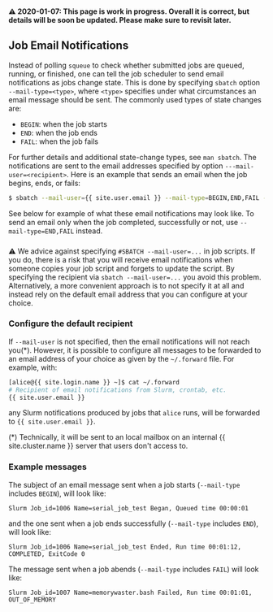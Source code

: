 <div class="alert alert-warning" role="alert" style="margin-top: 3ex">
<strong><span>⚠️</span> 2020-01-07: This page is work in progress.  Overall it is correct, but details will be soon be updated.  Please make sure to revisit later.</strong>
</div>

<!--
<div class="alert alert-warning" role="alert" style="margin-top: 3ex">
<strong>Do not request email notifications for array jobs!</strong>  If done, there will be email messages sent for <em>every single task</em> in the job array.
</div>
-->

## Job Email Notifications

Instead of polling `squeue` to check whether submitted jobs are queued, running, or finished, one can tell the job scheduler to send email notifications as jobs change state.  This is done by specifying `sbatch` option `--mail-type=<type>`, where `<type>` specifies under what circumstances an email message should be sent.  The commonly used types of state changes are:

* `BEGIN`: when the job starts 
* `END`: when the job ends
* `FAIL`: when the job fails

For further details and additional state-change types, see `man sbatch`.  The notifications are sent to the email addresses specified by option `---mail-user=<recipient>`.  Here is an example that sends an email when the job begins, ends, or fails:

```sh
$ sbatch --mail-user={{ site.user.email }} --mail-type=BEGIN,END,FAIL --wrap='echo "Current timestamp: $(date)"'
```

See below for example of what these email notifications may look like.  To send an email only when the job completed, successfully or not, use `--mail-type=END,FAIL` instead.


<div class="alert alert-warning" role="alert" style="margin-top: 3ex">
<span>⚠️</span> We advice against specifying <code>#SBATCH --mail-user=...</code> in job scripts.  If you do, there is a risk that you will receive email notifications when someone copies your job script and forgets to update the script.  By specifying the recipient via <code>sbatch --mail-user=...</code> you avoid this problem.  Alternatively, a more convenient approach is to not specify it at all and instead rely on the default email address that you can configure at your choice.
</div>


### Configure the default recipient

If `--mail-user` is not specified, then the email notifications will not reach you(\*).  However, it is possible to configure all messages to be forwarded to an email address of your choice as given by the `~/.forward` file.  For example, with:

```sh
[alice@{{ site.login.name }} ~]$ cat ~/.forward
# Recipient of email notifications from Slurm, crontab, etc.
{{ site.user.email }}
```

any Slurm notifications produced by jobs that `alice` runs, will be forwarded to `{{ site.user.email }}`.


(\*) Technically, it will be sent to an local mailbox on an internal {{ site.cluster.name }} server that users don't access to.


### Example messages

The subject of an email message sent when a job starts (`--mail-type` includes `BEGIN`), will look like:

```lang-none
Slurm Job_id=1006 Name=serial_job_test Began, Queued time 00:00:01
```

and the one sent when a job ends successfully (`--mail-type` includes `END`), will look like:

```lang-none
Slurm Job_id=1006 Name=serial_job_test Ended, Run time 00:01:12, COMPLETED, ExitCode 0
```

The message sent when a job abends (`--mail-type` includes `FAIL`) will look like:

```lang-none
Slurm Job_id=1007 Name=memorywaster.bash Failed, Run time 00:01:01, OUT_OF_MEMORY
```
